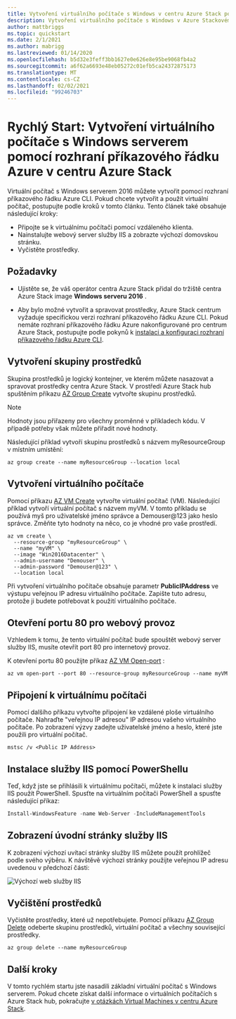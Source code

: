 ```yaml
---
title: Vytvoření virtuálního počítače s Windows v centru Azure Stack pomocí Azure CLI
description: Vytvoření virtuálního počítače s Windows v Azure Stackovém centru pomocí Azure CLI
author: mattbriggs
ms.topic: quickstart
ms.date: 2/1/2021
ms.author: mabrigg
ms.lastreviewed: 01/14/2020
ms.openlocfilehash: b5d32e3feff3bb1627e0e626e8e95be9068fb4a2
ms.sourcegitcommit: a6f62a6693e48eb05272c01efb5ca24372875173
ms.translationtype: MT
ms.contentlocale: cs-CZ
ms.lasthandoff: 02/02/2021
ms.locfileid: "99246703"
---
```

# <a name="quickstart-create-a-windows-server-virtual-machine-using-azure-cli-in-azure-stack-hub"></a>Rychlý Start: Vytvoření virtuálního počítače s Windows serverem pomocí rozhraní příkazového řádku Azure v centru Azure Stack

Virtuální počítač s Windows serverem 2016 můžete vytvořit pomocí rozhraní příkazového řádku Azure CLI. Pokud chcete vytvořit a použít virtuální počítač, postupujte podle kroků v tomto článku. Tento článek také obsahuje následující kroky:

* Připojte se k virtuálnímu počítači pomocí vzdáleného klienta.
* Nainstalujte webový server služby IIS a zobrazte výchozí domovskou stránku.
* Vyčistěte prostředky.

## <a name="prerequisites"></a>Požadavky

* Ujistěte se, že váš operátor centra Azure Stack přidal do tržiště centra Azure Stack image **Windows serveru 2016** .

* Aby bylo možné vytvořit a spravovat prostředky, Azure Stack centrum vyžaduje specifickou verzi rozhraní příkazového řádku Azure CLI. Pokud nemáte rozhraní příkazového řádku Azure nakonfigurované pro centrum Azure Stack, postupujte podle pokynů k [instalaci a konfiguraci rozhraní příkazového řádku Azure CLI](azure-stack-version-profiles-azurecli2.md).

## <a name="create-a-resource-group"></a>Vytvoření skupiny prostředků

Skupina prostředků je logický kontejner, ve kterém můžete nasazovat a spravovat prostředky centra Azure Stack. V prostředí Azure Stack hub spuštěním příkazu [AZ Group Create](/cli/azure/group#az-group-create) vytvořte skupinu prostředků.

> [!NOTE]
>  Hodnoty jsou přiřazeny pro všechny proměnné v příkladech kódu. V případě potřeby však můžete přiřadit nové hodnoty.

Následující příklad vytvoří skupinu prostředků s názvem myResourceGroup v místním umístění:

```cli
az group create --name myResourceGroup --location local
```

## <a name="create-a-virtual-machine"></a>Vytvoření virtuálního počítače

Pomocí příkazu [AZ VM Create](/cli/azure/vm#az-vm-create) vytvořte virtuální počítač (VM). Následující příklad vytvoří virtuální počítač s názvem myVM. V tomto příkladu se používá myš pro uživatelské jméno správce a Demouser@123 jako heslo správce. Změňte tyto hodnoty na něco, co je vhodné pro vaše prostředí.

```cli
az vm create \
  --resource-group "myResourceGroup" \
  --name "myVM" \
  --image "Win2016Datacenter" \
  --admin-username "Demouser" \
  --admin-password "Demouser@123" \
  --location local
```

Při vytvoření virtuálního počítače obsahuje parametr **PublicIPAddress** ve výstupu veřejnou IP adresu virtuálního počítače. Zapište tuto adresu, protože ji budete potřebovat k použití virtuálního počítače.

## <a name="open-port-80-for-web-traffic"></a>Otevření portu 80 pro webový provoz

Vzhledem k tomu, že tento virtuální počítač bude spouštět webový server služby IIS, musíte otevřít port 80 pro internetový provoz.

K otevření portu 80 použijte příkaz [AZ VM Open-port](/cli/azure/vm) :

```cli
az vm open-port --port 80 --resource-group myResourceGroup --name myVM
```

## <a name="connect-to-the-virtual-machine"></a>Připojení k virtuálnímu počítači

Pomocí dalšího příkazu vytvořte připojení ke vzdálené ploše virtuálního počítače. Nahraďte "veřejnou IP adresou" IP adresou vašeho virtuálního počítače. Po zobrazení výzvy zadejte uživatelské jméno a heslo, které jste použili pro virtuální počítač.

```
mstsc /v <Public IP Address>
```

## <a name="install-iis-using-powershell"></a>Instalace služby IIS pomocí PowerShellu

Teď, když jste se přihlásili k virtuálnímu počítači, můžete k instalaci služby IIS použít PowerShell. Spusťte na virtuálním počítači PowerShell a spusťte následující příkaz:

```powershell
Install-WindowsFeature -name Web-Server -IncludeManagementTools
```

## <a name="view-the-iis-welcome-page"></a>Zobrazení úvodní stránky služby IIS

K zobrazení výchozí uvítací stránky služby IIS můžete použít prohlížeč podle svého výběru. K návštěvě výchozí stránky použijte veřejnou IP adresu uvedenou v předchozí části:

![Výchozí web služby IIS](./media/azure-stack-quick-create-vm-windows-cli/default-iis-website.png)

## <a name="clean-up-resources"></a>Vyčištění prostředků

Vyčistěte prostředky, které už nepotřebujete. Pomocí příkazu [AZ Group Delete](/cli/azure/group#az-group-delete) odeberte skupinu prostředků, virtuální počítač a všechny související prostředky.

```cli
az group delete --name myResourceGroup
```

## <a name="next-steps"></a>Další kroky

V tomto rychlém startu jste nasadili základní virtuální počítač s Windows serverem. Pokud chcete získat další informace o virtuálních počítačích s Azure Stack hub, pokračujte [v otázkách Virtual Machines v centru Azure Stack](azure-stack-vm-considerations.md).
